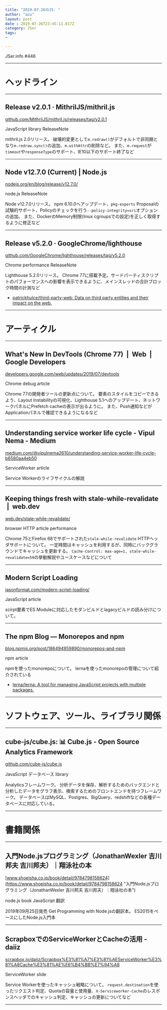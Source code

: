 ```yaml
---
title: "2019-07-26のJS: "
author: "azu"
layout: post
date : 2019-07-26T23:45:11.817Z
category: JSer
tags:
-

---
```


JSer.info #446

----

<h1 class="site-genre">ヘッドライン</h1>

----

## Release v2.0.1 · MithrilJS/mithril.js
[github.com/MithrilJS/mithril.js/releases/tag/v2.0.1](https://github.com/MithrilJS/mithril.js/releases/tag/v2.0.1 "Release v2.0.1 · MithrilJS/mithril.js")
<p class="jser-tags jser-tag-icon"><span class="jser-tag">JavaScript</span> <span class="jser-tag">library</span> <span class="jser-tag">ReleaseNote</span></p>

mithril.js 2.0リリース。
破壊的変更として`m.redraw()`がデフォルトで非同期となり`m.redraw.sync()`の追加、`m.withAttr`の削除など。
また、`m.request`が`timeout`や`responseType`のサポート、IE10以下のサポート終了など


----

## Node v12.7.0 (Current) | Node.js
[nodejs.org/en/blog/release/v12.7.0/](https://nodejs.org/en/blog/release/v12.7.0/ "Node v12.7.0 (Current) | Node.js")
<p class="jser-tags jser-tag-icon"><span class="jser-tag">node.js</span> <span class="jser-tag">ReleaseNote</span></p>

Node v12.7.0リリース。
npm 6.10.0へアップデート、`pkg-exports` Proposalの試験的サポート、Policyのチェックを行う`--policy-integrity=sri`オプションの追加。
また、DockerのMemory制限(linux cgroupsでの設定)を正しく取得するように修正など


----

## Release v5.2.0 · GoogleChrome/lighthouse
[github.com/GoogleChrome/lighthouse/releases/tag/v5.2.0](https://github.com/GoogleChrome/lighthouse/releases/tag/v5.2.0 "Release v5.2.0 · GoogleChrome/lighthouse")
<p class="jser-tags jser-tag-icon"><span class="jser-tag">Chrome</span> <span class="jser-tag">performance</span> <span class="jser-tag">ReleaseNote</span></p>

Lighthouse 5.2.0リリース。
Chrome 77に搭載予定。サードパーティスクリプトのパフォーマンスへの影響を表示できるように、メインスレッドの合計ブロック時間の計測など

- [patrickhulce/third-party-web: Data on third party entities and their impact on the web.](https://github.com/patrickhulce/third-party-web "patrickhulce/third-party-web: Data on third party entities and their impact on the web.")

----
<h1 class="site-genre">アーティクル</h1>

----

## What's New In DevTools (Chrome 77)  |  Web  |  Google Developers
[developers.google.com/web/updates/2019/07/devtools](https://developers.google.com/web/updates/2019/07/devtools "What's New In DevTools (Chrome 77)  |  Web  |  Google Developers")
<p class="jser-tags jser-tag-icon"><span class="jser-tag">Chrome</span> <span class="jser-tag">debug</span> <span class="jser-tag">article</span></p>

Chrome 77の開発者ツールの更新点について。
要素のスタイルをコピーできるよう、Layout Instabilityの可視化、Lighthouse 5.1へのアップデート、ネットワークパネルにPrefetch cacheの表示が出るように。
また、Push通知などがApplicationパネルで確認できるようになるなど


----

## Understanding service worker life cycle - Vipul Nema - Medium
[medium.com/@vipulnema2610/understanding-service-worker-life-cycle-b6580aa4eb50](https://medium.com/@vipulnema2610/understanding-service-worker-life-cycle-b6580aa4eb50 "Understanding service worker life cycle - Vipul Nema - Medium")
<p class="jser-tags jser-tag-icon"><span class="jser-tag">ServiceWorker</span> <span class="jser-tag">article</span></p>

Service Workerのライフサイクルの解説


----

## Keeping things fresh with stale-while-revalidate  |  web.dev
[web.dev/stale-while-revalidate/](https://web.dev/stale-while-revalidate/ "Keeping things fresh with stale-while-revalidate  |  web.dev")
<p class="jser-tags jser-tag-icon"><span class="jser-tag">browser</span> <span class="jser-tag">HTTP</span> <span class="jser-tag">article</span> <span class="jser-tag">performance</span></p>

Chrome 75とFirefox 68でサポートされた`stale-while-revalidate` HTTPヘッダサポートについて。
一定時間はキャッシュを利用するが、同時にバックグラウンドでキャッシュを更新する。
`Cache-Control: max-age=1, stale-while-revalidate=59`の挙動解説やユースケースなどについて


----

## Modern Script Loading
[jasonformat.com/modern-script-loading/](https://jasonformat.com/modern-script-loading/ "Modern Script Loading")
<p class="jser-tags jser-tag-icon"><span class="jser-tag">JavaScript</span> <span class="jser-tag">article</span></p>

scirpt要素でES Moduleに対応したモダンビルドとlagacyビルドの読み分けについて。


----

## The npm Blog — Monorepos and npm
[blog.npmjs.org/post/186494959890/monorepos-and-npm](https://blog.npmjs.org/post/186494959890/monorepos-and-npm "The npm Blog — Monorepos and npm")
<p class="jser-tags jser-tag-icon"><span class="jser-tag">npm</span> <span class="jser-tag">article</span></p>

npmを使ったmonorepoについて。
lernaを使ったmonorepoの管理について紹介されている

- [lerna/lerna: A tool for managing JavaScript projects with multiple packages.](https://github.com/lerna/lerna "lerna/lerna: A tool for managing JavaScript projects with multiple packages.")

----
<h1 class="site-genre">ソフトウェア、ツール、ライブラリ関係</h1>

----

## cube-js/cube.js: 📊 Cube.js - Open Source Analytics Framework
[github.com/cube-js/cube.js](https://github.com/cube-js/cube.js "cube-js/cube.js: 📊 Cube.js - Open Source Analytics Framework")
<p class="jser-tags jser-tag-icon"><span class="jser-tag">JavaScript</span> <span class="jser-tag">データベース</span> <span class="jser-tag">library</span></p>

Analyticsフレームワーク。
分析データを保存、解析するためのバックエンドと分析したデータをグラフ表示、検索するためのフロントエンドを持つフレームワーク。
データベースはMySQL、Postgres、BigQuery、redshiftなどの各種データベースに対応している。


----
<h1 class="site-genre">書籍関係</h1>

----

## 入門Node.jsプログラミング（JonathanWexler 吉川邦夫 吉川邦夫）｜翔泳社の本
[www.shoeisha.co.jp/book/detail/9784798158624](https://www.shoeisha.co.jp/book/detail/9784798158624 "入門Node.jsプログラミング（JonathanWexler 吉川邦夫 吉川邦夫）｜翔泳社の本")
<p class="jser-tags jser-tag-icon"><span class="jser-tag">node.js</span> <span class="jser-tag">book</span> <span class="jser-tag">JavaScript</span> <span class="jser-tag">翻訳</span></p>

2019年09月25日発売
Get Programming with Node.jsの翻訳本。
ES2015をベースにしたNode.js入門本


----

## ScrapboxでのServiceWorkerとCacheの活用 - daiiz
[scrapbox.io/daiiz/Scrapbox%E3%81%A7%E3%81%AEServiceWorker%E3%81%A8Cache%E3%81%AE%E6%B4%BB%E7%94%A8](https://scrapbox.io/daiiz/Scrapbox%E3%81%A7%E3%81%AEServiceWorker%E3%81%A8Cache%E3%81%AE%E6%B4%BB%E7%94%A8 "ScrapboxでのServiceWorkerとCacheの活用 - daiiz")
<p class="jser-tags jser-tag-icon"><span class="jser-tag">ServiceWorker</span> <span class="jser-tag">slide</span></p>

Service Workerを使ったキャッシュ戦略について。
`request.destination`を使ったリクエスト判定、Quotaの容量と使用量、`X-Serviceworker-Cache`のレスポンスヘッダでのキャッシュ判定、キャッシュの更新についてなど


----
